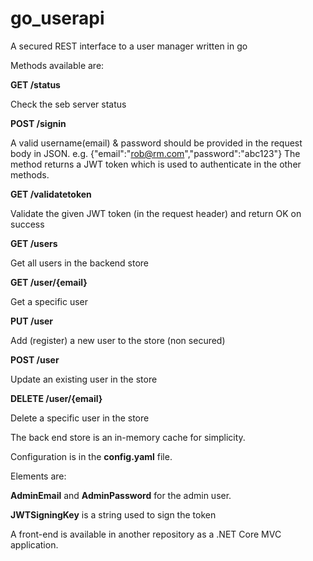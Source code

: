 # go_userapi
A secured REST interface to a user manager written in go

Methods available are:

**GET /status** 

Check the seb server status

**POST /signin**

A valid username(email) & password should be provided in the request body in JSON.
e.g. {"email":"rob@rm.com","password":"abc123"}
The method returns a JWT token which is used to authenticate in the other methods.

**GET /validatetoken**

Validate the given JWT token (in the request header) and return OK on success

**GET /users**

Get all users in the backend store

**GET /user/{email}**


Get a specific user

**PUT /user**

Add (register) a new user to the store (non secured)

**POST /user**

Update an existing user in the store

**DELETE /user/{email}**

Delete a specific user in the store

The back end store is an in-memory cache for simplicity.

Configuration is in the **config.yaml** file. 

Elements are:

**AdminEmail** and **AdminPassword** for the admin user.

**JWTSigningKey** is a string used to sign the token

A front-end is available in another repository as a .NET Core MVC application.
